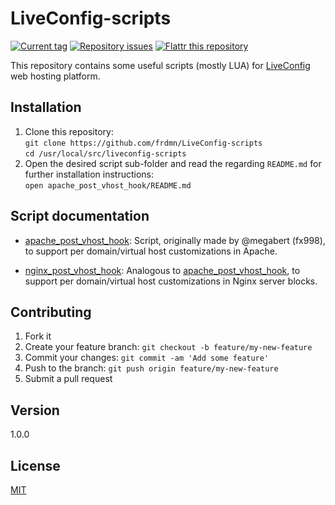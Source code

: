 # LiveConfig-scripts

[![Current tag](http://img.shields.io/github/tag/frdmn/LiveConfig-scripts.svg)](https://github.com/frdmn/LiveConfig-scripts/tags) [![Repository issues](http://issuestats.com/github/frdmn/LiveConfig-scripts/badge/issue)](http://issuestats.com/github/frdmn/LiveConfig-scripts) [![Flattr this repository](http://api.flattr.com/button/flattr-badge-large.png)](https://flattr.com/submit/auto?user_id=frdmn&url=https://github.com/frdmn/LiveConfig-scripts)

This repository contains some useful scripts (mostly LUA) for [LiveConfig](http://www.liveconfig.com/) web hosting platform.

## Installation

1. Clone this repository:  
  `git clone https://github.com/frdmn/LiveConfig-scripts`  
  `cd /usr/local/src/liveconfig-scripts`
2. Open the desired script sub-folder and read the regarding `README.md` for further installation instructions:  
  `open apache_post_vhost_hook/README.md` 

## Script documentation

* [apache\_post\_vhost\_hook](apache_post_vhost_hook): Script, originally made by @megabert (fx998), to support per domain/virtual host customizations in Apache.
 
* [nginx\_post\_vhost\_hook](nginx_post_vhost_hook): Analogous to [apache\_post\_vhost\_hook](apache_post_vhost_hook), to support per domain/virtual host customizations in Nginx server blocks.

## Contributing

1. Fork it
2. Create your feature branch: `git checkout -b feature/my-new-feature`
3. Commit your changes: `git commit -am 'Add some feature'`
4. Push to the branch: `git push origin feature/my-new-feature`
5. Submit a pull request

## Version

1.0.0

## License

[MIT](LICENSE)
